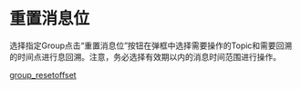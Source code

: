 # 重置消息位

选择指定Group点击“重置消息位”按钮在弹框中选择需要操作的Topic和需要回溯的时间点进行息回溯。注意，务必选择有效期以内的消息时间范围进行操作。

[group_resetoffset](/URocketMQ/images/group_resetoffset.png)
